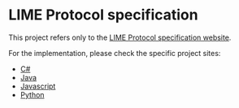 # LIME Protocol specification
This project refers only to the [LIME Protocol specification website](https://limeprotocol.org/).

For the implementation, please check the specific project sites:
* [C#](https://github.com/takenet/lime-csharp)
* [Java](https://github.com/takenet/lime-java)
* [Javascript](https://github.com/takenet/lime-js)
* [Python](https://github.com/takenet/lime-python)
